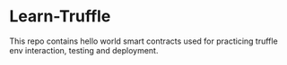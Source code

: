 # Learn-Truffle
This repo contains hello world smart contracts used for practicing truffle env interaction, testing and deployment.
